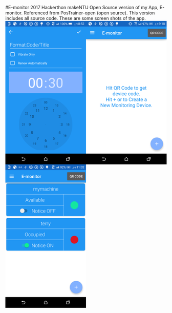 #E-monitor 2017 Hackerthon makeNTU
Open Source version of my App, E-monitor.
Referenced from PosTrainer-open (open source).
This version includes all source code. 
These are some screen shots of the app.
<a href="url"><img src="https://raw.githubusercontent.com/petwill/E-monitor/master/Screenshot_2017-02-26-08-52-59.png" align="left" style="width:50%; height:50%" ></a>
<a href="url"><img src="https://raw.githubusercontent.com/petwill/E-monitor/master/Screenshot_2017-02-26-09-18-18.png" align="left" style="width:50%; height:50%" ></a>
<a href="url"><img src="https://raw.githubusercontent.com/petwill/E-monitor/master/Screenshot_2017-02-26-11-02-24.png" align="left" style="width:50%; height:50%" ></a>

